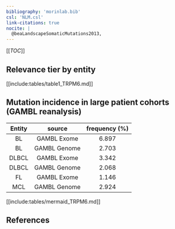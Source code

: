 ```yaml
---
bibliography: 'morinlab.bib'
csl: 'NLM.csl'
link-citations: true
nocite: |
  @beaLandscapeSomaticMutations2013, 
---
```


[[_TOC_]]




## Relevance tier by entity

[[include:tables/table1_TRPM6.md]]


## Mutation incidence in large patient cohorts (GAMBL reanalysis)

|Entity|source |frequency (%)|
|:------:|:----:|:----:|
|BL|GAMBL Exome |6.897 |
|BL|GAMBL Genome |2.703 |
|DLBCL|GAMBL Exome |3.342 |
|DLBCL|GAMBL Genome |2.068 |
|FL|GAMBL Exome |1.146 |
|MCL|GAMBL Genome |2.924 |


[[include:tables/mermaid_TRPM6.md]]

## References


